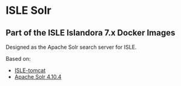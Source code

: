 # ISLE Solr

## Part of the ISLE Islandora 7.x Docker Images
Designed as the Apache Solr search server for ISLE.

Based on:
  - [ISLE-tomcat](https://github.com/Islandora-Collaboration-Group/isle-tomcat)
  - [Apache Solr 4.10.4](http://lucene.apache.org/solr/)